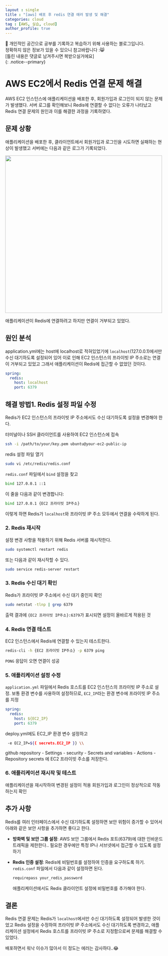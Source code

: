 ```yaml
---
layout : single
title : "[aws] 배포 후 redis 연결 에러 발생 및 해결"
categories: cloud
tag : [AWS, 실습, cloud]
author_profile: true
---
```


📌 개인적인 공간으로 공부를 기록하고 복습하기 위해 사용하는 블로그입니다. <br>
정확하지 않은 정보가 있을 수 있으니 참고바랍니다 :😸 <br>
[틀린 내용은 댓글로 남겨주시면 복받으실거에요]  
{: .notice--primary}

# AWS EC2에서 Redis 연결 문제 해결

AWS EC2 인스턴스에 애플리케이션을 배포한 후, 회원가입과 로그인이 되지 않는 문제가 발생했다. 서버 로그를 확인해보니 Redis에 연결할 수 없다는 오류가 나타났고 Redis 연결 문제의 원인과 이를 해결한 과정을 기록하였다.

## 문제 상황

애플리케이션을 배포한 후, 클라이언트에서 회원가입과 로그인을 시도하면 실패하는 현상이 발생했고 서버에는 다음과 같은 로그가 기록되었다.

<img src= "https://github.com/user-attachments/assets/eec1f8fe-f297-4cf4-b555-98273a47086d" width = 500/>

애플리케이션이 Redis에 연결하려고 하지만 연결이 거부되고 있었다.

## 원인 분석

application.yml에는 host에 localhost로 적혀있었기에 `localhost`(127.0.0.1)에서만 수신 대기하도록 설정되어 있어 이로 인해 EC2 인스턴스의 프라이빗 IP 주소로는 연결이 거부되고 있었고 그래서 애플리케이션이 Redis에 접근할 수 없었던 것이다.

```yaml
spring:
  redis:
    host: localhost
    port: 6379

```

## 해결 방법1. Redis 설정 파일 수정

Redis가 EC2 인스턴스의 프라이빗 IP 주소에서도 수신 대기하도록 설정을 변경해야 한다.

터미널이나 SSH 클라이언트를 사용하여 EC2 인스턴스에 접속

```bash
ssh -i /path/to/your/key.pem ubuntu@your-ec2-public-ip
```

redis 설정 파일 열기

```bash
sudo vi /etc/redis/redis.conf
```

`redis.conf` 파일에서 `bind` 설정을 찾고

```bash
bind 127.0.0.1 ::1
```

이 줄을 다음과 같이 변경합니다:

```bash
bind 127.0.0.1 {EC2 프라이빗 IP주소}
```

이렇게 하면 Redis가 `localhost`와 프라이빗 IP 주소 모두에서 연결을 수락하게 된다.

### 2. Redis 재시작

설정 변경 사항을 적용하기 위해 Redis 서버를 재시작한다.

```bash
sudo systemctl restart redis
```

또는 다음과 같이 재시작할 수 있다.

```bash
sudo service redis-server restart
```

### 3. Redis 수신 대기 확인

Redis가 프라이빗 IP 주소에서 수신 대기 중인지 확인

```bash
sudo netstat -tlnp | grep 6379
```

출력 결과에 `{EC2 프라이빗 IP주소}:6379`가 표시되면 설정이 올바르게 적용된 것

### 4. Redis 연결 테스트

EC2 인스턴스에서 Redis에 연결할 수 있는지 테스트한다.

```bash
redis-cli -h {EC2 프라이빗 IP주소} -p 6379 ping
```

`PONG` 응답이 오면 연결이 성공

### 5. 애플리케이션 설정 수정

`application.yml` 파일에서 Redis 호스트를 EC2 인스턴스의 프라이빗 IP 주소로 설정. 
보통 환경 변수를 사용하여 설정하므로, `EC2_IP`라는 환경 변수에 프라이빗 IP 주소를 지정

```yaml
spring:
  redis:
    host: ${EC2_IP}
    port: 6379
```

deploy.yml에도 EC2_IP 환경 변수 설정하고 

```bash
 -e EC2_IP=${{ secrets.EC2_IP }} \\
```

github repository - Settings - security - Secrets and variables - Actions - Repository secrets 에 EC2 프라이빗 주소를 저장한다.

### 6. 애플리케이션 재시작 및 테스트

애플리케이션을 재시작하여 변경된 설정이 적용 회원가입과 로그인이 정상적으로 작동하는지 확인

## 추가 사항

Redis를 여러 인터페이스에서 수신 대기하도록 설정하면 보안 위험이 증가할 수 있어서 아래와 같은 보안 사항을 추가하면 좋다고 한다.

- **방화벽 및 보안 그룹 설정**: AWS 보안 그룹에서 Redis 포트(6379)에 대한 인바운드 트래픽을 제한한다.. 필요한 경우에만 특정 IP나 서브넷에서 접근할 수 있도록 설정하기
- **Redis 인증 설정**: Redis에 비밀번호를 설정하여 인증을 요구하도록 하기. `redis.conf` 파일에서 다음과 같이 설정하면 된다.
    
    ```bash
    requirepass your_redis_password
    ```
    
    애플리케이션에서도 Redis 클라이언트 설정에 비밀번호를 추가해야 한다.
    

## 결론

Redis 연결 문제는 Redis가 `localhost`에서만 수신 대기하도록 설정되어 발생한 것이었고 Redis 설정을 수정하여 프라이빗 IP 주소에서도 수신 대기하도록 변경하고, 애플리케이션 설정에서 Redis 호스트를 프라이빗 IP 주소로 지정함으로써 문제를 해결할 수 있었다.

배포하면서 워낙 이슈가 많아서 이 정도는 에러는 감사하다..😂